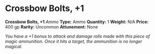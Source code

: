 # Crossbow Bolts, +1

**Crossbow Bolts, +1**
_Ammo_
**Type:** Ammo
**Quantity:** 1
**Weight:** N/A
**Price:** 400 gp
**Rarity:** Uncommon
**Attunement:** None

*You have a +1 bonus to attack and damage rolls made with this piece of magic ammunition. Once it hits a target, the ammunition is no longer magical.*